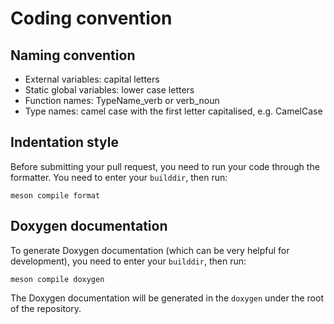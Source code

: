 # Coding convention
## Naming convention
- External variables: capital letters
- Static global variables: lower case letters
- Function names: TypeName_verb or verb_noun
- Type names: camel case with the first letter capitalised, e.g. CamelCase

## Indentation style
Before submitting your pull request, you need to run your code through the
formatter. You need to enter your ``builddir``, then run:

    meson compile format

## Doxygen documentation
To generate Doxygen documentation (which can be very helpful for development),
you need to enter your ``builddir``, then run:

    meson compile doxygen

The Doxygen documentation will be generated in the ``doxygen`` under the root
of the repository.